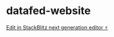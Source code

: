 # datafed-website

[Edit in StackBlitz next generation editor ⚡️](https://stackblitz.com/~/github.com/lahourba/datafed-website)
